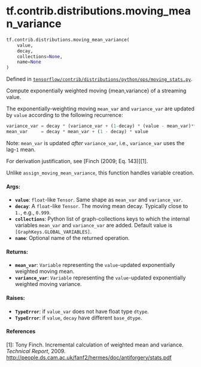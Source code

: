 <div itemscope itemtype="http://developers.google.com/ReferenceObject">
<meta itemprop="name" content="tf.contrib.distributions.moving_mean_variance" />
<meta itemprop="path" content="Stable" />
</div>

# tf.contrib.distributions.moving_mean_variance

``` python
tf.contrib.distributions.moving_mean_variance(
    value,
    decay,
    collections=None,
    name=None
)
```



Defined in [`tensorflow/contrib/distributions/python/ops/moving_stats.py`](https://www.tensorflow.org/code/tensorflow/contrib/distributions/python/ops/moving_stats.py).

Compute exponentially weighted moving {mean,variance} of a streaming value.

The exponentially-weighting moving `mean_var` and `variance_var` are updated
by `value` according to the following recurrence:

```python
variance_var = decay * (variance_var + (1-decay) * (value - mean_var)**2)
mean_var     = decay * mean_var + (1 - decay) * value
```

Note: `mean_var` is updated *after* `variance_var`, i.e., `variance_var` uses
the lag-`1` mean.

For derivation justification, see [Finch (2009; Eq. 143)][1].

Unlike `assign_moving_mean_variance`, this function handles
variable creation.

#### Args:

* <b>`value`</b>: `float`-like `Tensor`. Same shape as `mean_var` and `variance_var`.
* <b>`decay`</b>: A `float`-like `Tensor`. The moving mean decay. Typically close to
    `1.`, e.g., `0.999`.
* <b>`collections`</b>: Python list of graph-collections keys to which the internal
    variables `mean_var` and `variance_var` are added.
    Default value is `[GraphKeys.GLOBAL_VARIABLES]`.
* <b>`name`</b>: Optional name of the returned operation.


#### Returns:

* <b>`mean_var`</b>: `Variable` representing the `value`-updated exponentially weighted
    moving mean.
* <b>`variance_var`</b>: `Variable` representing the `value`-updated
    exponentially weighted moving variance.


#### Raises:

* <b>`TypeError`</b>: if `value_var` does not have float type `dtype`.
* <b>`TypeError`</b>: if `value`, `decay` have different `base_dtype`.

#### References

[1]: Tony Finch. Incremental calculation of weighted mean and variance.
     _Technical Report_, 2009.
     http://people.ds.cam.ac.uk/fanf2/hermes/doc/antiforgery/stats.pdf